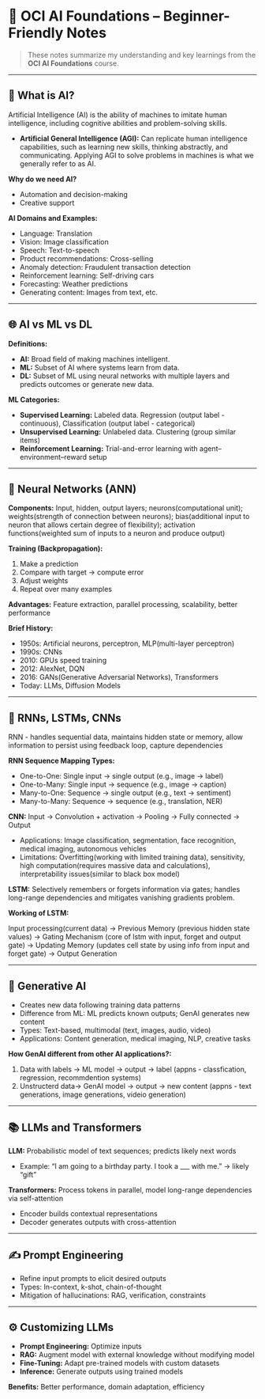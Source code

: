 # 📘 OCI AI Foundations – Beginner-Friendly Notes

> These notes summarize my understanding and key learnings from the **OCI AI Foundations** course.

---

## 🤖 What is AI?

Artificial Intelligence (AI) is the ability of machines to imitate human intelligence, including cognitive abilities and problem-solving skills.

- **Artificial General Intelligence (AGI):** Can replicate human intelligence capabilities, such as learning new skills, thinking abstractly, and communicating. Applying AGI to solve problems in machines is what we generally refer to as AI.

**Why do we need AI?**
- Automation and decision-making
- Creative support

**AI Domains and Examples:**
- Language: Translation
- Vision: Image classification
- Speech: Text-to-speech
- Product recommendations: Cross-selling
- Anomaly detection: Fraudulent transaction detection
- Reinforcement learning: Self-driving cars
- Forecasting: Weather predictions
- Generating content: Images from text, etc.

---

## 🌐 AI vs ML vs DL

**Definitions:**
- **AI:** Broad field of making machines intelligent.
- **ML:** Subset of AI where systems learn from data.
- **DL:** Subset of ML using neural networks with multiple layers and predicts outcomes or generate new data.

**ML Categories:**
- **Supervised Learning:** Labeled data. Regression (output label - continuous), Classification (output label - categorical)
- **Unsupervised Learning:** Unlabeled data. Clustering (group similar items)
- **Reinforcement Learning:** Trial-and-error learning with agent–environment–reward setup

---

## 🧠 Neural Networks (ANN)

**Components:** Input, hidden, output layers; neurons(computational unit); weights(strength of connection between neurons); bias(additional input to neuron that allows certain degree of flexibility); activation functions(weighted sum of inputs to a neuron and produce output)

**Training (Backpropagation):**
1. Make a prediction
2. Compare with target → compute error
3. Adjust weights
4. Repeat over many examples

**Advantages:** Feature extraction, parallel processing, scalability, better performance

**Brief History:**
- 1950s: Artificial neurons, perceptron, MLP(multi-layer perceptron)
- 1990s: CNNs
- 2010: GPUs speed training
- 2012: AlexNet, DQN
- 2016: GANs(Generative Adversarial Networks), Transformers
- Today: LLMs, Diffusion Models

---

## 🧩 RNNs, LSTMs, CNNs

RNN - handles sequential data, maintains hidden state or memory, allow information to persist using feedback loop, capture dependencies

**RNN Sequence Mapping Types:**

- One-to-One: Single input → single output (e.g., image → label)
- One-to-Many: Single input → sequence (e.g., image → caption)
- Many-to-One: Sequence → single output (e.g., text → sentiment)
- Many-to-Many: Sequence → sequence (e.g., translation, NER)

**CNN:** Input → Convolution + activation → Pooling → Fully connected → Output
- Applications: Image classification, segmentation, face recognition, medical imaging, autonomous vehicles
- Limitations: Overfitting(working with limited training data), sensitivity, high computation(requires massive data and calculations), interpretability issues(similar to black box model)

**LSTM:** Selectively remembers or forgets information via gates; handles long-range dependencies and mitigates vanishing gradients problem. 

**Working of LSTM:**

Input processing(current data) → Previous Memory (previous hidden state values) → Gating Mechanism (core of lstm with input, forget and output gate) → Updating Memory (updates cell state by using info from input and forget gate) → Output Generation

---

## 🎨 Generative AI

- Creates new data following training data patterns
- Difference from ML: ML predicts known outputs; GenAI generates new content
- Types: Text-based, multimodal (text, images, audio, video)
- Applications: Content generation, medical imaging, NLP, creative tasks

**How GenAI different from other AI applications?:**

1. Data with labels -> ML model -> output -> label (appns - classfication, regression, recommdention systems)
2. Unstructerd data-> GenAI model -> output -> new content (appns -  text generations, image generations, videio generation)

---

## 📚 LLMs and Transformers

**LLM:** Probabilistic model of text sequences; predicts likely next words
- Example: “I am going to a birthday party. I took a ___ with me.” → likely “gift”

**Transformers:** Process tokens in parallel, model long-range dependencies via self-attention
- Encoder builds contextual representations
- Decoder generates outputs with cross-attention

---

## ✍️ Prompt Engineering

- Refine input prompts to elicit desired outputs
- Types: In-context, k-shot, chain-of-thought
- Mitigation of hallucinations: RAG, verification, constraints

---

## ⚙️ Customizing LLMs

- **Prompt Engineering:** Optimize inputs
- **RAG:** Augment model with external knowledge without modifying model
- **Fine-Tuning:** Adapt pre-trained models with custom datasets
- **Inference:** Generate outputs using trained models

**Benefits:** Better performance, domain adaptation, efficiency


